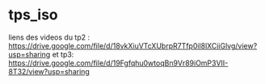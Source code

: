 # tps_iso
liens des videos du tp2 : https://drive.google.com/file/d/18vkXiuVTcXUbrpR7Tfp0il8lXCiiGlvg/view?usp=sharing 
et tp3: https://drive.google.com/file/d/19Fgfqhu0wtoqBn9Vr89iOmP3VII-8T32/view?usp=sharing
